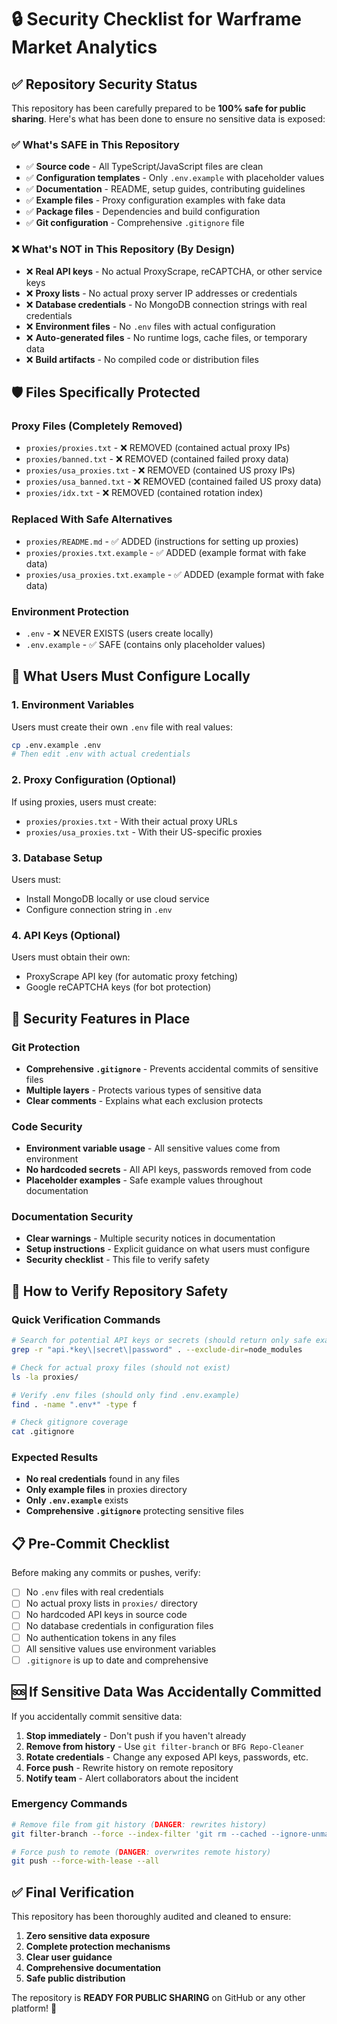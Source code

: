 # 🔒 Security Checklist for Warframe Market Analytics

## ✅ Repository Security Status

This repository has been carefully prepared to be **100% safe for public sharing**. Here's what has been done to ensure no sensitive data is exposed:

### ✅ What's SAFE in This Repository

- ✅ **Source code** - All TypeScript/JavaScript files are clean
- ✅ **Configuration templates** - Only `.env.example` with placeholder values
- ✅ **Documentation** - README, setup guides, contributing guidelines
- ✅ **Example files** - Proxy configuration examples with fake data
- ✅ **Package files** - Dependencies and build configuration
- ✅ **Git configuration** - Comprehensive `.gitignore` file

### ❌ What's NOT in This Repository (By Design)

- ❌ **Real API keys** - No actual ProxyScrape, reCAPTCHA, or other service keys
- ❌ **Proxy lists** - No actual proxy server IP addresses or credentials
- ❌ **Database credentials** - No MongoDB connection strings with real credentials
- ❌ **Environment files** - No `.env` files with actual configuration
- ❌ **Auto-generated files** - No runtime logs, cache files, or temporary data
- ❌ **Build artifacts** - No compiled code or distribution files

## 🛡️ Files Specifically Protected

### Proxy Files (Completely Removed)
- `proxies/proxies.txt` - ❌ REMOVED (contained actual proxy IPs)
- `proxies/banned.txt` - ❌ REMOVED (contained failed proxy data)
- `proxies/usa_proxies.txt` - ❌ REMOVED (contained US proxy IPs)
- `proxies/usa_banned.txt` - ❌ REMOVED (contained failed US proxy data)
- `proxies/idx.txt` - ❌ REMOVED (contained rotation index)

### Replaced With Safe Alternatives
- `proxies/README.md` - ✅ ADDED (instructions for setting up proxies)
- `proxies/proxies.txt.example` - ✅ ADDED (example format with fake data)
- `proxies/usa_proxies.txt.example` - ✅ ADDED (example format with fake data)

### Environment Protection
- `.env` - ❌ NEVER EXISTS (users create locally)
- `.env.example` - ✅ SAFE (contains only placeholder values)

## 🔧 What Users Must Configure Locally

### 1. Environment Variables
Users must create their own `.env` file with real values:
```bash
cp .env.example .env
# Then edit .env with actual credentials
```

### 2. Proxy Configuration (Optional)
If using proxies, users must create:
- `proxies/proxies.txt` - With their actual proxy URLs
- `proxies/usa_proxies.txt` - With their US-specific proxies

### 3. Database Setup
Users must:
- Install MongoDB locally or use cloud service
- Configure connection string in `.env`

### 4. API Keys (Optional)
Users must obtain their own:
- ProxyScrape API key (for automatic proxy fetching)
- Google reCAPTCHA keys (for bot protection)

## 🚨 Security Features in Place

### Git Protection
- **Comprehensive `.gitignore`** - Prevents accidental commits of sensitive files
- **Multiple layers** - Protects various types of sensitive data
- **Clear comments** - Explains what each exclusion protects

### Code Security
- **Environment variable usage** - All sensitive values come from environment
- **No hardcoded secrets** - All API keys, passwords removed from code
- **Placeholder examples** - Safe example values throughout documentation

### Documentation Security
- **Clear warnings** - Multiple security notices in documentation
- **Setup instructions** - Explicit guidance on what users must configure
- **Security checklist** - This file to verify safety

## 🧪 How to Verify Repository Safety

### Quick Verification Commands

```bash
# Search for potential API keys or secrets (should return only safe examples)
grep -r "api.*key\|secret\|password" . --exclude-dir=node_modules

# Check for actual proxy files (should not exist)
ls -la proxies/

# Verify .env files (should only find .env.example)
find . -name ".env*" -type f

# Check gitignore coverage
cat .gitignore
```

### Expected Results
- **No real credentials** found in any files
- **Only example files** in proxies directory
- **Only `.env.example`** exists
- **Comprehensive `.gitignore`** protecting sensitive files

## 📋 Pre-Commit Checklist

Before making any commits or pushes, verify:

- [ ] No `.env` files with real credentials
- [ ] No actual proxy lists in `proxies/` directory
- [ ] No hardcoded API keys in source code
- [ ] No database credentials in configuration files
- [ ] No authentication tokens in any files
- [ ] All sensitive values use environment variables
- [ ] `.gitignore` is up to date and comprehensive

## 🆘 If Sensitive Data Was Accidentally Committed

If you accidentally commit sensitive data:

1. **Stop immediately** - Don't push if you haven't already
2. **Remove from history** - Use `git filter-branch` or `BFG Repo-Cleaner`
3. **Rotate credentials** - Change any exposed API keys, passwords, etc.
4. **Force push** - Rewrite history on remote repository
5. **Notify team** - Alert collaborators about the incident

### Emergency Commands
```bash
# Remove file from git history (DANGER: rewrites history)
git filter-branch --force --index-filter 'git rm --cached --ignore-unmatch path/to/sensitive/file' --prune-empty --tag-name-filter cat -- --all

# Force push to remote (DANGER: overwrites remote history)
git push --force-with-lease --all
```

## ✅ Final Verification

This repository has been thoroughly audited and cleaned to ensure:

1. **Zero sensitive data exposure**
2. **Complete protection mechanisms**
3. **Clear user guidance**
4. **Comprehensive documentation**
5. **Safe public distribution**

The repository is **READY FOR PUBLIC SHARING** on GitHub or any other platform! 🚀
